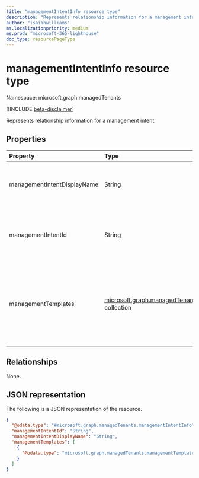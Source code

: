 ```yaml
---
title: "managementIntentInfo resource type"
description: "Represents relationship information for a management intent."
author: "isaiahwilliams"
ms.localizationpriority: medium
ms.prod: "microsoft-365-lighthouse"
doc_type: resourcePageType
---
```


# managementIntentInfo resource type

Namespace: microsoft.graph.managedTenants

[!INCLUDE [beta-disclaimer](../../includes/beta-disclaimer.md)]

Represents relationship information for a management intent.

## Properties
|Property|Type|Description|
|:---|:---|:---|
|managementIntentDisplayName|String|The display name for the management intent. Optional. Read-only.|
|managementIntentId|String|The identifier for the management intent. Required. Read-only.|
|managementTemplates|[microsoft.graph.managedTenants.managementTemplateDetailedInfo](../resources/managedtenants-managementtemplatedetailedinfo.md) collection|The collection of management template information associated with the management intent. Optional. Read-only.|

## Relationships
None.

## JSON representation
The following is a JSON representation of the resource.
<!-- {
  "blockType": "resource",
  "@odata.type": "microsoft.graph.managedTenants.managementIntentInfo"
}
-->
``` json
{
  "@odata.type": "#microsoft.graph.managedTenants.managementIntentInfo",
  "managementIntentId": "String",
  "managementIntentDisplayName": "String",
  "managementTemplates": [
    {
      "@odata.type": "microsoft.graph.managedTenants.managementTemplateDetailedInfo"
    }
  ]
}
```
